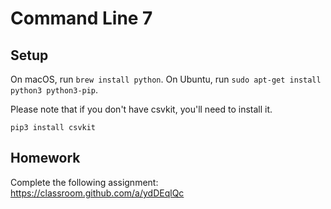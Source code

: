 # Command Line 7

## Setup

On macOS, run `brew install python`. On Ubuntu, run `sudo apt-get install python3 python3-pip`.

Please note that if you don't have csvkit, you'll need to install it.

```
pip3 install csvkit
```

## Homework

Complete the following assignment: https://classroom.github.com/a/ydDEqlQc
